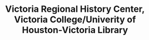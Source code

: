 ---
layout: repo
title: "Victoria Regional History Center, Victoria College/Univerity of Houston-Victoria Library"
id: 17481
permalink: repos/17481/
---